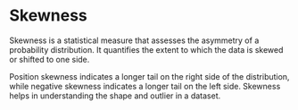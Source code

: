 # Skewness

Skewness is a statistical measure that assesses the asymmetry of a probability distribution. It quantifies the extent to which the data is skewed or shifted to one side.

Position skewness indicates a longer tail on the right side of the distribution, while negative skewness indicates a longer tail on the left side. Skewness helps in understanding the shape and outlier in a dataset.